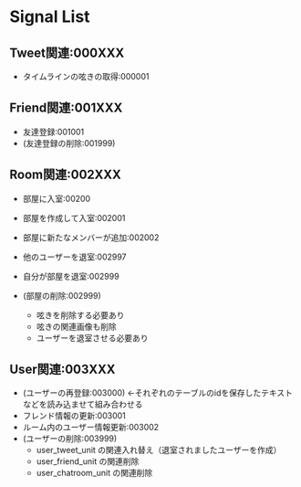 # Signal List

## Tweet関連:000XXX
- タイムラインの呟きの取得:000001

## Friend関連:001XXX
- 友達登録:001001
- (友達登録の削除:001999)

## Room関連:002XXX
- 部屋に入室:00200
- 部屋を作成して入室:002001
- 部屋に新たなメンバーが追加:002002

- 他のユーザーを退室:002997
- 自分が部屋を退室:002999
- (部屋の削除:002999)
    - 呟きを削除する必要あり
    - 呟きの関連画像も削除
    - ユーザーを退室させる必要あり

## User関連:003XXX
- (ユーザーの再登録:003000) ←それぞれのテーブルのidを保存したテキストなどを読み込ませて組み合わせる
- フレンド情報の更新:003001
- ルーム内のユーザー情報更新:003002
- (ユーザーの削除:003999)
    - user_tweet_unit の関連入れ替え（退室されましたユーザーを作成）
    - user_friend_unit の関連削除
    - user_chatroom_unit の関連削除